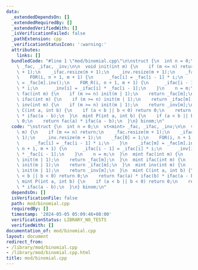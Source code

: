 ```yaml
---
data:
  _extendedDependsOn: []
  _extendedRequiredBy: []
  _extendedVerifiedWith: []
  _isVerificationFailed: false
  _pathExtension: cpp
  _verificationStatusIcon: ':warning:'
  attributes:
    links: []
  bundledCode: "#line 1 \"mod/binomial.cpp\"\n\nstruct {\n  int n = 0;\n  vt<mint>\
    \ _fac, _ifac, _inv;\n\n  void init(int m) {\n    if (m <= n) return;\n    _fac.resize(m\
    \ + 1);\n    _ifac.resize(m + 1);\n    _inv.resize(m + 1);\n    _fac[0] = 1;\n\
    \    FOR(i, n + 1, m + 1) {\n      _fac[i] = _fac[i - 1] * i;\n    }\n    _ifac[m]\
    \ = _fac[m].inv();\n    FOR_R(i, n + 1, m + 1) {\n      _ifac[i - 1] = _ifac[i]\
    \ * i;\n      _inv[i] = _ifac[i] * _fac[i - 1];\n    }\n    n = m;\n  }\n  mint\
    \ fac(int m) {\n    if (m >= n) init(m | 1);\n    return _fac[m];\n  }\n  mint\
    \ ifac(int m) {\n    if (m >= n) init(m | 1);\n    return _ifac[m];\n  }\n  mint\
    \ inv(int m) {\n    if (m >= n) init(m | 1);\n    return _inv[m];\n  }\n  mint\
    \ C(int a, int b) {\n    if (a < b || b < 0) return 0;\n    return fac(a) * ifac(b)\
    \ * ifac(a - b);\n  }\n  mint P(int a, int b) {\n    if (a < b || b < 0) return\
    \ 0;\n    return fac(a) * ifac(a - b);\n  }\n} binom;\n"
  code: "\nstruct {\n  int n = 0;\n  vt<mint> _fac, _ifac, _inv;\n\n  void init(int\
    \ m) {\n    if (m <= n) return;\n    _fac.resize(m + 1);\n    _ifac.resize(m +\
    \ 1);\n    _inv.resize(m + 1);\n    _fac[0] = 1;\n    FOR(i, n + 1, m + 1) {\n\
    \      _fac[i] = _fac[i - 1] * i;\n    }\n    _ifac[m] = _fac[m].inv();\n    FOR_R(i,\
    \ n + 1, m + 1) {\n      _ifac[i - 1] = _ifac[i] * i;\n      _inv[i] = _ifac[i]\
    \ * _fac[i - 1];\n    }\n    n = m;\n  }\n  mint fac(int m) {\n    if (m >= n)\
    \ init(m | 1);\n    return _fac[m];\n  }\n  mint ifac(int m) {\n    if (m >= n)\
    \ init(m | 1);\n    return _ifac[m];\n  }\n  mint inv(int m) {\n    if (m >= n)\
    \ init(m | 1);\n    return _inv[m];\n  }\n  mint C(int a, int b) {\n    if (a\
    \ < b || b < 0) return 0;\n    return fac(a) * ifac(b) * ifac(a - b);\n  }\n \
    \ mint P(int a, int b) {\n    if (a < b || b < 0) return 0;\n    return fac(a)\
    \ * ifac(a - b);\n  }\n} binom;\n"
  dependsOn: []
  isVerificationFile: false
  path: mod/binomial.cpp
  requiredBy: []
  timestamp: '2024-05-05 05:09:46+08:00'
  verificationStatus: LIBRARY_NO_TESTS
  verifiedWith: []
documentation_of: mod/binomial.cpp
layout: document
redirect_from:
- /library/mod/binomial.cpp
- /library/mod/binomial.cpp.html
title: mod/binomial.cpp
---
```

